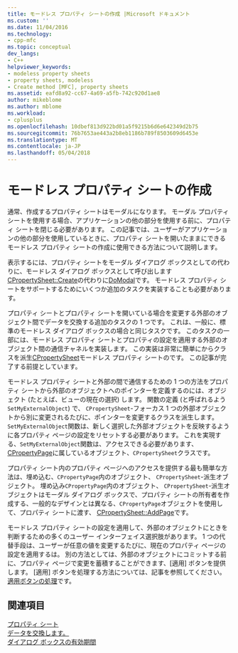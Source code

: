 ```yaml
---
title: モードレス プロパティ シートの作成 |Microsoft ドキュメント
ms.custom: ''
ms.date: 11/04/2016
ms.technology:
- cpp-mfc
ms.topic: conceptual
dev_langs:
- C++
helpviewer_keywords:
- modeless property sheets
- property sheets, modeless
- Create method [MFC], property sheets
ms.assetid: eafd8a92-cc67-4a69-a5fb-742c920d1ae8
author: mikeblome
ms.author: mblome
ms.workload:
- cplusplus
ms.openlocfilehash: 10dbef813d922bd01a5f9215b6d6e642349d2b75
ms.sourcegitcommit: 76b7653ae443a2b8eb1186b789f8503609d6453e
ms.translationtype: MT
ms.contentlocale: ja-JP
ms.lasthandoff: 05/04/2018
---
```

# <a name="creating-a-modeless-property-sheet"></a>モードレス プロパティ シートの作成
通常、作成するプロパティ シートはモーダルになります。 モーダル プロパティ シートを使用する場合、アプリケーションの他の部分を使用する前に、プロパティ シートを閉じる必要があります。 この記事では、ユーザーがアプリケーションの他の部分を使用しているときに、プロパティ シートを開いたままにできるモードレス プロパティ シートの作成に使用できる方法について説明します。  
  
 表示するには、プロパティ シートをモーダル ダイアログ ボックスとしての代わりに、モードレス ダイアログ ボックスとして呼び出します[CPropertySheet::Create](../mfc/reference/cpropertysheet-class.md#create)の代わりに[DoModal](../mfc/reference/cpropertysheet-class.md#domodal)です。 モードレス プロパティ シートをサポートするためにいくつか追加のタスクを実装することも必要があります。  
  
 プロパティ シートとプロパティ シートを開いている場合を変更する外部のオブジェクト間でデータを交換する追加のタスクの 1 つです。 これは、一般に、標準のモードレス ダイアログ ボックスの場合と同じタスクです。 このタスクの一部には、モードレス プロパティ シートとプロパティの設定を適用する外部のオブジェクト間の通信チャネルを実装します。 この実装は非常に簡単にからクラスを派生[CPropertySheet](../mfc/reference/cpropertysheet-class.md)モードレス プロパティ シートのです。 この記事が完了する前提としています。  
  
 モードレス プロパティ シートと外部の間で通信するための 1 つの方法をプロパティ シートから外部のオブジェクトへのポインターを定義するのには、オブジェクト (たとえば、ビューの現在の選択) します。 関数の定義 (と呼ばれるよう`SetMyExternalObject`) で、 `CPropertySheet`-フォーカス 1 つの外部オブジェクトから別に変更されるたびに、ポインターを変更するクラスを派生します。 `SetMyExternalObject`関数は、新しく選択した外部オブジェクトを反映するように各プロパティ ページの設定をリセットする必要があります。 これを実現する、`SetMyExternalObject`関数は、アクセスできる必要があります、 [CPropertyPage](../mfc/reference/cpropertypage-class.md)に属しているオブジェクト、`CPropertySheet`クラスです。  
  
 プロパティ シート内のプロパティ ページへのアクセスを提供する最も簡単な方法は、埋め込む、`CPropertyPage`内のオブジェクト、 `CPropertySheet`-派生オブジェクト。 埋め込み`CPropertyPage`内のオブジェクト、 `CPropertySheet`-派生オブジェクトはモーダル ダイアログ ボックスで、プロパティ シートの所有者を作成する、一般的なデザインとは異なる、`CPropertyPage`オブジェクトを使用して、プロパティ シートに渡す、 [CPropertySheet::AddPage](../mfc/reference/cpropertysheet-class.md#addpage)です。  
  
 モードレス プロパティ シートの設定を適用して、外部のオブジェクトにときを判断するための多くのユーザー インターフェイス選択肢があります。 1 つの代替手段は、ユーザーが任意の値を変更するたびに、現在のプロパティ ページの設定を適用するは。 別の方法としては、外部のオブジェクトにコミットする前に、プロパティ ページで変更を蓄積することができます、[適用] ボタンを提供します。 [適用] ボタンを処理する方法については、記事を参照してください。[適用ボタンの処理](../mfc/handling-the-apply-button.md)です。  
  
## <a name="see-also"></a>関連項目  
 [プロパティ シート](../mfc/property-sheets-mfc.md)   
 [データを交換します。](../mfc/exchanging-data.md)   
 [ダイアログ ボックスの有効期間](../mfc/life-cycle-of-a-dialog-box.md)

